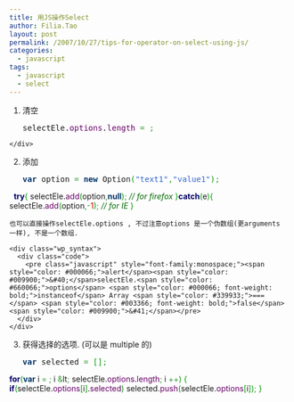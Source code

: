 ```yaml
---
title: 用JS操作Select
author: Filia.Tao
layout: post
permalink: /2007/10/27/tips-for-operator-on-select-using-js/
categories:
  - javascript
tags:
  - javascript
  - select
---
```

  1. 清空 <div class="wp_syntax">
      <div class="code">
        <pre class="javascript" style="font-family:monospace;">selectEle.<span style="color: #660066;">options</span>.<span style="color: #660066;">length</span> <span style="color: #339933;">=</span> <span style="color: #CC0000;"></span><span style="color: #339933;">;</span></pre>
      </div>
    </div>

  2. 添加 <div class="wp_syntax">
      <div class="code">
        <pre class="javascript" style="font-family:monospace;"><span style="color: #003366; font-weight: bold;">var</span> option <span style="color: #339933;">=</span> <span style="color: #003366; font-weight: bold;">new</span> Option<span style="color: #009900;">&#40;</span><span style="color: #3366CC;">"text1"</span><span style="color: #339933;">,</span><span style="color: #3366CC;">"value1"</span><span style="color: #009900;">&#41;</span><span style="color: #339933;">;</span>
&nbsp;
<span style="color: #000066; font-weight: bold;">try</span><span style="color: #009900;">&#123;</span>
    selectEle.<span style="color: #660066;">add</span><span style="color: #009900;">&#40;</span>option<span style="color: #339933;">,</span><span style="color: #003366; font-weight: bold;">null</span><span style="color: #009900;">&#41;</span><span style="color: #339933;">;</span> <span style="color: #006600; font-style: italic;">// for firefox</span>
<span style="color: #009900;">&#125;</span><span style="color: #000066; font-weight: bold;">catch</span><span style="color: #009900;">&#40;</span>e<span style="color: #009900;">&#41;</span><span style="color: #009900;">&#123;</span>
    selectEle.<span style="color: #660066;">add</span><span style="color: #009900;">&#40;</span>option<span style="color: #339933;">,-</span><span style="color: #CC0000;">1</span><span style="color: #009900;">&#41;</span><span style="color: #339933;">;</span> <span style="color: #006600; font-style: italic;">// for IE</span>
<span style="color: #009900;">&#125;</span></pre>
      </div>
    </div>
    
    也可以直接操作selectEle.options , 不过注意options 是一个伪数组(更arguments 一样), 不是一个数组.
    
    <div class="wp_syntax">
      <div class="code">
        <pre class="javascript" style="font-family:monospace;"><span style="color: #000066;">alert</span><span style="color: #009900;">&#40;</span>selectEle.<span style="color: #660066;">options</span> <span style="color: #000066; font-weight: bold;">instanceof</span> Array <span style="color: #339933;">===</span> <span style="color: #003366; font-weight: bold;">false</span><span style="color: #009900;">&#41;</span></pre>
      </div>
    </div>

  3. 获得选择的选项. (可以是 multiple 的) <div class="wp_syntax">
      <div class="code">
        <pre class="javascript" style="font-family:monospace;"><span style="color: #003366; font-weight: bold;">var</span> selected <span style="color: #339933;">=</span> <span style="color: #009900;">&#91;</span><span style="color: #009900;">&#93;</span><span style="color: #339933;">;</span>
<span style="color: #000066; font-weight: bold;">for</span><span style="color: #009900;">&#40;</span><span style="color: #003366; font-weight: bold;">var</span> i <span style="color: #339933;">=</span> <span style="color: #CC0000;"></span> <span style="color: #339933;">;</span> i <span style="color: #339933;">&</span>lt<span style="color: #339933;">;</span> selectEle.<span style="color: #660066;">options</span>.<span style="color: #660066;">length</span><span style="color: #339933;">;</span> i <span style="color: #339933;">++</span><span style="color: #009900;">&#41;</span>
<span style="color: #009900;">&#123;</span>
    <span style="color: #000066; font-weight: bold;">if</span><span style="color: #009900;">&#40;</span>selectEle.<span style="color: #660066;">options</span><span style="color: #009900;">&#91;</span>i<span style="color: #009900;">&#93;</span>.<span style="color: #660066;">selected</span><span style="color: #009900;">&#41;</span>
        selected.<span style="color: #660066;">push</span><span style="color: #009900;">&#40;</span>selectEle.<span style="color: #660066;">options</span><span style="color: #009900;">&#91;</span>i<span style="color: #009900;">&#93;</span><span style="color: #009900;">&#41;</span><span style="color: #339933;">;</span>
<span style="color: #009900;">&#125;</span></pre>
      </div>
    </div>
